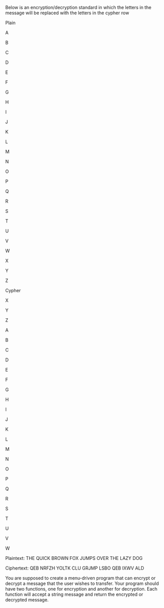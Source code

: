 Below is an encryption/decryption standard in which the letters in the message will be replaced with the letters in the cypher row

Plain

A

B

C

D

E

F

G

H

I

J

K

L

M

N

O

P

Q

R

S

T

U

V

W

X

Y

Z

Cypher

X

Y

Z

A

B

C

D

E

F

G

H

I

J

K

L

M

N

O

P

Q

R

S

T

U

V

W

Plaintext:  THE QUICK BROWN FOX JUMPS OVER THE LAZY DOG

Ciphertext: QEB NRFZH YOLTK CLU GRJMP LSBO QEB IXWV ALD

You are supposed to create a menu-driven program that can encrypt or decrypt a message that the user wishes to transfer.
Your program should have two functions, one for encryption and another for decryption. Each function will accept a string message and return the encrypted or decrypted message.